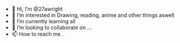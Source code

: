 - 👋 Hi, I’m @27awright
- 👀 I’m interested in Drawing, reading, anime and other things aswell
- 🌱 I’m currently learning all
- 💞️ I’m looking to collaborate on ...
- 📫 How to reach me .

<!---
27awright/27awright is a ✨ special ✨ repository because its `README.md` (this file) appears on your GitHub profile.
You can click the Preview link to take a look at your changes.
--->
